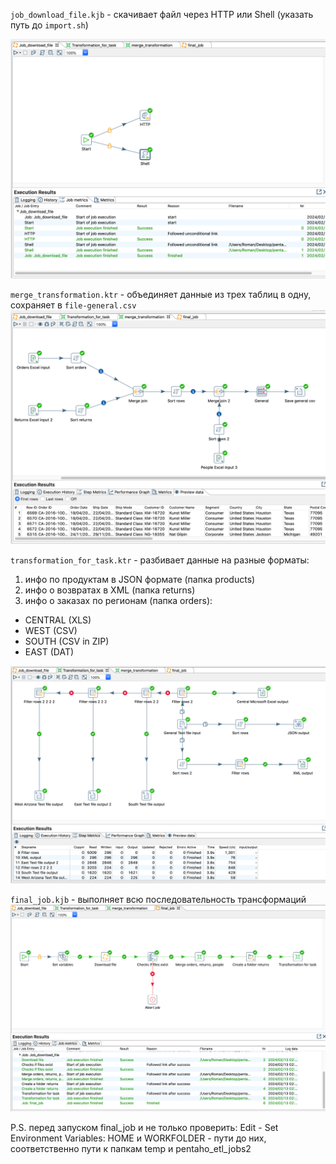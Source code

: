 `job_download_file.kjb` - скачивает файл через HTTP или Shell (указать путь до `import.sh`)

![download](https://github.com/romantitovmephi/Pentaho-DI-ETL-Projects/blob/main/pentaho_etl_project2/screens/dwnld.png)

`merge_transformation.ktr` - объединяет данные из трех таблиц в одну, сохраняет в `file-general.csv`
![merge](https://github.com/romantitovmephi/Pentaho-DI-ETL-Projects/blob/main/pentaho_etl_project2/screens/mrg.png)

`transformation_for_task.ktr` - разбивает данные на разные форматы:
1) инфо по продуктам в JSON формате (папка products)
2) инфо о возвратах в XML (папка returns)
3) инфо о заказах по регионам (папка orders):
  - CENTRAL (XLS)
  - WEST (CSV)
  - SOUTH (CSV in ZIP)
  - EAST (DAT)

![tft](https://github.com/romantitovmephi/Pentaho-DI-ETL-Projects/blob/main/pentaho_etl_project2/screens/tft.png)

`final_job.kjb` - выполняет всю последовательность трансформаций
![final](https://github.com/romantitovmephi/Pentaho-DI-ETL-Projects/blob/main/pentaho_etl_project2/screens/final.png)


P.S. перед запуском final_job и не только проверить: Edit - Set Environment Variables: HOME и WORKFOLDER - пути до них, соответственно пути к папкам temp и pentaho_etl_jobs2
